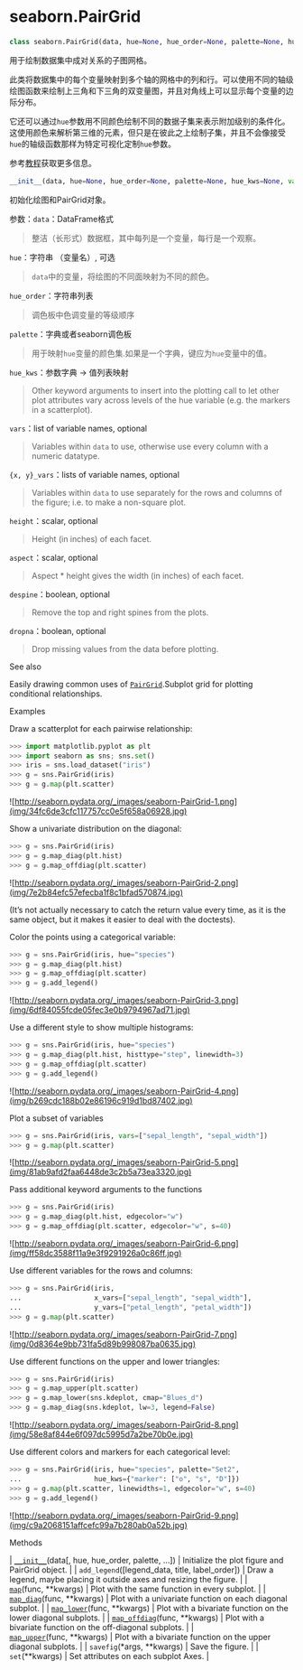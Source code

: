 # seaborn.PairGrid

```py
class seaborn.PairGrid(data, hue=None, hue_order=None, palette=None, hue_kws=None, vars=None, x_vars=None, y_vars=None, diag_sharey=True, height=2.5, aspect=1, despine=True, dropna=True, size=None)
```

用于绘制数据集中成对关系的子图网格。

此类将数据集中的每个变量映射到多个轴的网格中的列和行。可以使用不同的轴级绘图函数来绘制上三角和下三角的双变量图，并且对角线上可以显示每个变量的边际分布。 

它还可以通过`hue`参数用不同颜色绘制不同的数据子集来表示附加级别的条件化。这使用颜色来解析第三维的元素，但只是在彼此之上绘制子集，并且不会像接受`hue`的轴级函数那样为特定可视化定制`hue`参数。

参考[教程](../tutorial/axis_grids.html#grid-tutorial)获取更多信息。

```py
__init__(data, hue=None, hue_order=None, palette=None, hue_kws=None, vars=None, x_vars=None, y_vars=None, diag_sharey=True, height=2.5, aspect=1, despine=True, dropna=True, size=None)
```

初始化绘图和PairGrid对象。

参数：`data`：DataFrame格式

> 整洁（长形式）数据框，其中每列是一个变量，每行是一个观察。

`hue`：字符串 （变量名）, 可选

> `data`中的变量，将绘图的不同面映射为不同的颜色。

`hue_order`：字符串列表

> 调色板中色调变量的等级顺序

`palette`：字典或者seaborn调色板

> 用于映射`hue`变量的颜色集.如果是一个字典，键应为`hue`变量中的值。

`hue_kws`：参数字典 -&gt; 值列表映射

> Other keyword arguments to insert into the plotting call to let other plot attributes vary across levels of the hue variable (e.g. the markers in a scatterplot).

`vars`：list of variable names, optional

> Variables within `data` to use, otherwise use every column with a numeric datatype.

`{x, y}_vars`：lists of variable names, optional

> Variables within `data` to use separately for the rows and columns of the figure; i.e. to make a non-square plot.

`height`：scalar, optional

> Height (in inches) of each facet.

`aspect`：scalar, optional

> Aspect * height gives the width (in inches) of each facet.

`despine`：boolean, optional

> Remove the top and right spines from the plots.

`dropna`：boolean, optional

> Drop missing values from the data before plotting.



See also

Easily drawing common uses of [`PairGrid`](#seaborn.PairGrid "seaborn.PairGrid").Subplot grid for plotting conditional relationships.

Examples

Draw a scatterplot for each pairwise relationship:

```py
>>> import matplotlib.pyplot as plt
>>> import seaborn as sns; sns.set()
>>> iris = sns.load_dataset("iris")
>>> g = sns.PairGrid(iris)
>>> g = g.map(plt.scatter)

```

![http://seaborn.pydata.org/_images/seaborn-PairGrid-1.png](img/34fc6de3cfc117757cc0e5f658a06928.jpg)

Show a univariate distribution on the diagonal:

```py
>>> g = sns.PairGrid(iris)
>>> g = g.map_diag(plt.hist)
>>> g = g.map_offdiag(plt.scatter)

```

![http://seaborn.pydata.org/_images/seaborn-PairGrid-2.png](img/7e2b84efc57efecba1f8c1bfad570874.jpg)

(It’s not actually necessary to catch the return value every time, as it is the same object, but it makes it easier to deal with the doctests).

Color the points using a categorical variable:

```py
>>> g = sns.PairGrid(iris, hue="species")
>>> g = g.map_diag(plt.hist)
>>> g = g.map_offdiag(plt.scatter)
>>> g = g.add_legend()

```

![http://seaborn.pydata.org/_images/seaborn-PairGrid-3.png](img/6df84055fcde05fec3e0b9794967ad71.jpg)

Use a different style to show multiple histograms:

```py
>>> g = sns.PairGrid(iris, hue="species")
>>> g = g.map_diag(plt.hist, histtype="step", linewidth=3)
>>> g = g.map_offdiag(plt.scatter)
>>> g = g.add_legend()

```

![http://seaborn.pydata.org/_images/seaborn-PairGrid-4.png](img/b269cdc188b02e86196c919d1bd87402.jpg)

Plot a subset of variables

```py
>>> g = sns.PairGrid(iris, vars=["sepal_length", "sepal_width"])
>>> g = g.map(plt.scatter)

```

![http://seaborn.pydata.org/_images/seaborn-PairGrid-5.png](img/81ab9afd2faa6448de3c2b5a73ea3320.jpg)

Pass additional keyword arguments to the functions

```py
>>> g = sns.PairGrid(iris)
>>> g = g.map_diag(plt.hist, edgecolor="w")
>>> g = g.map_offdiag(plt.scatter, edgecolor="w", s=40)

```

![http://seaborn.pydata.org/_images/seaborn-PairGrid-6.png](img/ff58dc3588f11a9e3f9291926a0c86ff.jpg)

Use different variables for the rows and columns:

```py
>>> g = sns.PairGrid(iris,
...                  x_vars=["sepal_length", "sepal_width"],
...                  y_vars=["petal_length", "petal_width"])
>>> g = g.map(plt.scatter)

```

![http://seaborn.pydata.org/_images/seaborn-PairGrid-7.png](img/0d8364e9bb731fa5d89b998087ba0635.jpg)

Use different functions on the upper and lower triangles:

```py
>>> g = sns.PairGrid(iris)
>>> g = g.map_upper(plt.scatter)
>>> g = g.map_lower(sns.kdeplot, cmap="Blues_d")
>>> g = g.map_diag(sns.kdeplot, lw=3, legend=False)

```

![http://seaborn.pydata.org/_images/seaborn-PairGrid-8.png](img/58e8af844e6f097dc5995d7a2be70b0e.jpg)

Use different colors and markers for each categorical level:

```py
>>> g = sns.PairGrid(iris, hue="species", palette="Set2",
...                  hue_kws={"marker": ["o", "s", "D"]})
>>> g = g.map(plt.scatter, linewidths=1, edgecolor="w", s=40)
>>> g = g.add_legend()

```

![http://seaborn.pydata.org/_images/seaborn-PairGrid-9.png](img/c9a2068151affcefc99a7b280ab0a52b.jpg)

Methods

| [`__init__`](#seaborn.PairGrid.__init__ "seaborn.PairGrid.__init__")(data[, hue, hue_order, palette, …]) | Initialize the plot figure and PairGrid object. |
| `add_legend`([legend_data, title, label_order]) | Draw a legend, maybe placing it outside axes and resizing the figure. |
| [`map`](seaborn.PairGrid.map.html#seaborn.PairGrid.map "seaborn.PairGrid.map")(func, **kwargs) | Plot with the same function in every subplot. |
| [`map_diag`](seaborn.PairGrid.map_diag.html#seaborn.PairGrid.map_diag "seaborn.PairGrid.map_diag")(func, **kwargs) | Plot with a univariate function on each diagonal subplot. |
| [`map_lower`](seaborn.PairGrid.map_lower.html#seaborn.PairGrid.map_lower "seaborn.PairGrid.map_lower")(func, **kwargs) | Plot with a bivariate function on the lower diagonal subplots. |
| [`map_offdiag`](seaborn.PairGrid.map_offdiag.html#seaborn.PairGrid.map_offdiag "seaborn.PairGrid.map_offdiag")(func, **kwargs) | Plot with a bivariate function on the off-diagonal subplots. |
| [`map_upper`](seaborn.PairGrid.map_upper.html#seaborn.PairGrid.map_upper "seaborn.PairGrid.map_upper")(func, **kwargs) | Plot with a bivariate function on the upper diagonal subplots. |
| `savefig`(*args, **kwargs) | Save the figure. |
| `set`(**kwargs) | Set attributes on each subplot Axes. |
